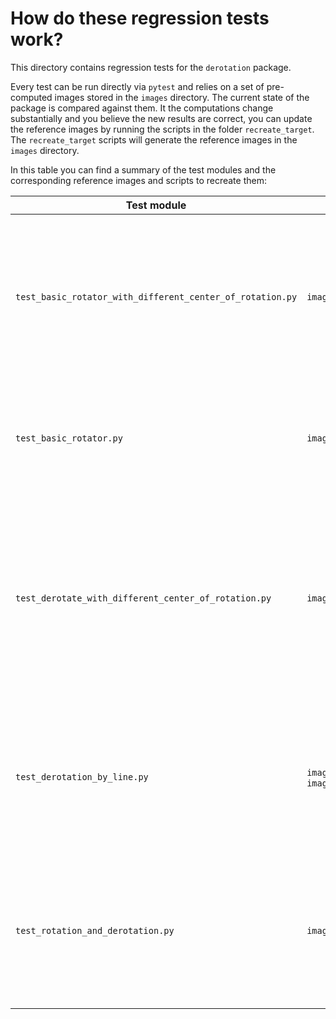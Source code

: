 # How do these regression tests work?

This directory contains regression tests for the `derotation` package.

Every test can be run directly via `pytest` and relies on a set of pre-computed images stored in the `images` directory. The current state of the package is compared against them.
It the computations change substantially and you believe the new results are correct, you can update the reference images by running the scripts in the folder `recreate_target`.
The `recreate_target` scripts will generate the reference images in the `images` directory.

In this table you can find a summary of the test modules and the corresponding reference images and scripts to recreate them:

| Test module | Reference image | Recreate script | Notes |
|-------------|-----------------|-----------------| ----- |
| `test_basic_rotator_with_different_center_of_rotation.py` | `images/rotator/rotated_frame_{center}_{id}.png` | `recreate_target/rotator_different_center.py` | Testing the rotator with different centers of rotation with a gray-striped square sample image. |
| `test_basic_rotator.py` | `images/rotator/rotated_frame_{id}.png` | `recreate_target/basic_rotator.py` | Testing the rotator with a gray-striped square sample image. |
| `test_derotate_with_different_center_of_rotation.py` | `images/rotator_derotator/derotated_frame_{center}_{id}.png` | `recreate_target/derotate_different_center.py` | Testing the derotator with different centers of rotation with a gray-striped square sample image on images previously rotated. |
| `test_derotation_by_line.py` | `images/sinusoidal_rotation/rotated_dog_{id}.png`, `images/uniform_rotation/rotated_dog_{id}.png` | `recreate_target/derotation_by_line.py` | Testing the derotator with a sinusoidal and uniform rotation with a dog sample image. |
| `test_rotation_and_derotation.py` | `images/rotator_derotator/derotated_frame_{id}.png` | `recreate_target/rotation_and_derotation.py` | Testing the derotator with a gray-striped square sample image on images previously rotated. |
